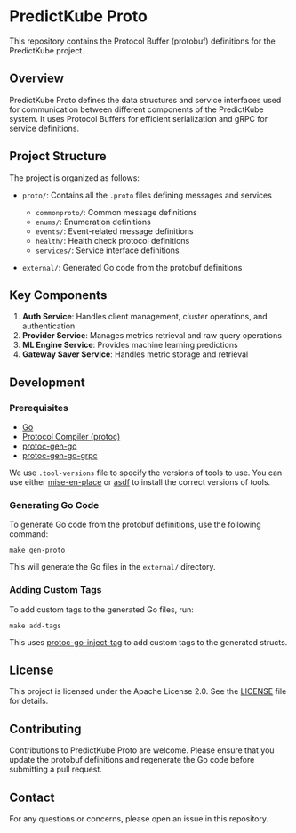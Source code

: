 # PredictKube Proto

This repository contains the Protocol Buffer (protobuf) definitions for the PredictKube project.

## Overview

PredictKube Proto defines the data structures and service interfaces used for communication between different components of the PredictKube system. It uses Protocol Buffers for efficient serialization and gRPC for service definitions.

## Project Structure

The project is organized as follows:

- `proto/`: Contains all the `.proto` files defining messages and services

  - `commonproto/`: Common message definitions
  - `enums/`: Enumeration definitions
  - `events/`: Event-related message definitions
  - `health/`: Health check protocol definitions
  - `services/`: Service interface definitions

- `external/`: Generated Go code from the protobuf definitions

## Key Components

1. **Auth Service**: Handles client management, cluster operations, and authentication
2. **Provider Service**: Manages metrics retrieval and raw query operations
3. **ML Engine Service**: Provides machine learning predictions
4. **Gateway Saver Service**: Handles metric storage and retrieval

## Development

### Prerequisites

- [Go](https://golang.org/dl/)
- [Protocol Compiler (protoc)](https://grpc.io/docs/protoc-installation/)
- [protoc-gen-go](https://grpc.io/docs/protoc-installation/)
- [protoc-gen-go-grpc](https://grpc.io/docs/protoc-installation/)

We use `.tool-versions` file to specify the versions of tools to use.
You can use either [mise-en-place](https://mise.jdx.dev)
or [asdf](https://asdf-vm.com/) to install the correct versions of tools.

### Generating Go Code

To generate Go code from the protobuf definitions, use the following command:

```shell
make gen-proto
```

This will generate the Go files in the `external/` directory.

### Adding Custom Tags

To add custom tags to the generated Go files, run:

```shell
make add-tags
```

This uses [protoc-go-inject-tag](https://github.com/favadi/protoc-go-inject-tag) to add custom tags to the generated structs.

## License

This project is licensed under the Apache License 2.0. See the [LICENSE](LICENSE) file for details.

## Contributing

Contributions to PredictKube Proto are welcome. Please ensure that you update the protobuf definitions and regenerate the Go code before submitting a pull request.

## Contact

For any questions or concerns, please open an issue in this repository.
